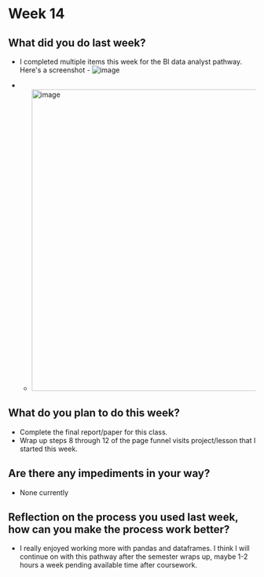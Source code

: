 # Week 14

## What did you do last week?
- I completed multiple items this week for the BI data analyst pathway. Here's a screenshot - ![image](https://github.com/user-attachments/assets/89ae72ed-8307-449f-867e-499f7582df2d)

-   - <img width="613" alt="image" src="https://github.com/user-attachments/assets/b3cf7024-38cf-4ceb-bf41-a4cb6585c645">

## What do you plan to do this week?
- Complete the final report/paper for this class.
- Wrap up steps 8 through 12 of the page funnel visits project/lesson that I started this week.

## Are there any impediments in your way?
- None currently

## Reflection on the process you used last week, how can you make the process work better?
- I really enjoyed working more with pandas and dataframes. I think I will continue on with this pathway after the semester wraps up, maybe 1-2 hours a week pending available time after coursework.
